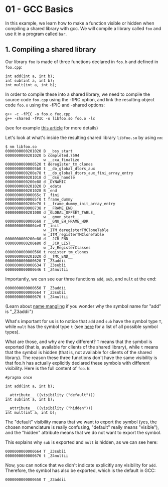 # 01 - GCC Basics

In this example, we learn how to make a function visible or hidden when
compiling a shared library with gcc. We will compile a library called `foo` and
use it in a program called `bar`.

## 1. Compiling a shared library

Our library `foo` is made of three functions declared in `foo.h` and defined in
`foo.cpp`:

```
int add(int a, int b);
int sub(int a, int b);
int mult(int a, int b);
```

In order to compile these into a shared library, we need to compile the source
code `foo.cpp` using the -fPIC option, and link the resulting object code
`foo.o` using the -fPIC and -shared options:

```
g++ -c -fPIC -o foo.o foo.cpp
g++ -shared -fPIC -o libfoo.so foo.o -lc
```

(see for example [this
article](http://www.microhowto.info/howto/build_a_shared_library_using_gcc.html)
for more details)

Let's look at what's inside the resulting shared library `libfoo.so` by using
`nm`:

```
$ nm libfoo.so
0000000000201020 B __bss_start
0000000000201020 b completed.7594
                 w __cxa_finalize
0000000000000520 t deregister_tm_clones
00000000000005b0 t __do_global_dtors_aux
0000000000200e78 t __do_global_dtors_aux_fini_array_entry
0000000000201018 d __dso_handle
0000000000200e88 d _DYNAMIC
0000000000201020 D _edata
0000000000201028 B _end
000000000000065c T _fini
00000000000005f0 t frame_dummy
0000000000200e70 t __frame_dummy_init_array_entry
0000000000000738 r __FRAME_END__
0000000000201000 d _GLOBAL_OFFSET_TABLE_
                 w __gmon_start__
0000000000000668 r __GNU_EH_FRAME_HDR
00000000000004e0 T _init
                 w _ITM_deregisterTMCloneTable
                 w _ITM_registerTMCloneTable
0000000000200e80 d __JCR_END__
0000000000200e80 d __JCR_LIST__
                 w _Jv_RegisterClasses
0000000000000560 t register_tm_clones
0000000000201020 d __TMC_END__
0000000000000620 T _Z3addii
0000000000000634 T _Z3subii
0000000000000646 t _Z4multii
```

Importantly, we can see our three functions `add`, `sub`, and `mult` at the end:

```
0000000000000650 T _Z3addii
0000000000000664 T _Z3subii
0000000000000676 t _Z4multii
```

(Learn about [name mangling](https://en.wikipedia.org/wiki/Name_mangling) if you
wonder why the symbol name for "add" is "_Z3addii")

What's important for us is to notice that `add` and `sub` have the symbol type
`T`, while `mult` has the symbol type `t` (see
[here](https://www.mkssoftware.com/docs/man1/nm.1.asp) for a list of all
possible symbol types).

What are those, and why are they different? `T` means that the symbol is
exported (that is, available for clients of the shared library), while `t` means
that the symbol is hidden (that is, not available for clients of the shared
library). The reason these three functions don't have the same visibility is
that foo.h has actually explicitly declared these symbols with different
visibility. Here is the full content of `foo.h`:

```
#pragma once

int add(int a, int b);

__attribute__ ((visibility ("default")))
int sub(int a, int b);

__attribute__ ((visibility ("hidden")))
int mult(int a, int b);
```

The "default" visibility means that we want to export the symbol (yes, the
chosen nomenclature is really confusing, "default" really means "visible"), and
the "hidden" attribute means that we do not want to export the symbol.

This explains why `sub` is exported and `mult` is hidden, as we
can see here:

```
0000000000000664 T _Z3subii
0000000000000676 t _Z4multii
```

Now, you can notice that we didn't indicate explicitly any visibility for `add`. Therefore,
the symbol has also be exported, which is the default in GCC:

```
0000000000000650 T _Z3addii
```
